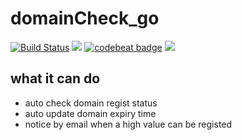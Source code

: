 # domainCheck_go

[![Build Status](https://travis-ci.org/coderguang/domainCheck_go.svg?branch=master)](https://travis-ci.org/coderguang/domainCheck_go)
![](https://img.shields.io/badge/language-golang-orange.svg)
[![codebeat badge](https://codebeat.co/badges/4c9ab03b-4424-48e3-8d1f-66a5350374e9)](https://codebeat.co/projects/github-com-coderguang-domaincheck_go-master)
[![](https://img.shields.io/badge/wp-@royalchen-blue.svg)](https://www.royalchen.com)


## what it can do
* auto check domain regist status
* auto update domain expiry time
* notice by email when a high value can be registed

